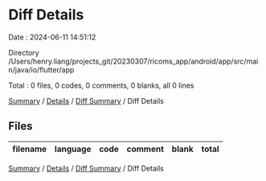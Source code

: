 # Diff Details

Date : 2024-06-11 14:51:12

Directory /Users/henry.liang/projects_git/20230307/ricoms_app/android/app/src/main/java/io/flutter/app

Total : 0 files,  0 codes, 0 comments, 0 blanks, all 0 lines

[Summary](results.md) / [Details](details.md) / [Diff Summary](diff.md) / Diff Details

## Files
| filename | language | code | comment | blank | total |
| :--- | :--- | ---: | ---: | ---: | ---: |

[Summary](results.md) / [Details](details.md) / [Diff Summary](diff.md) / Diff Details